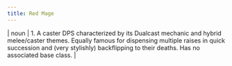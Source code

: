 ```yaml
---
title: Red Mage
---
```

| noun | 1.  	A caster DPS characterized by its Dualcast mechanic and hybrid melee/caster themes. Equally famous for dispensing multiple raises in quick succession and (very stylishly) backflipping to their deaths. Has no associated base class.	|